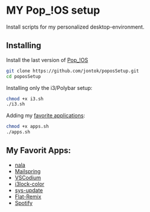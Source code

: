 # MY Pop_!OS setup

Install scripts for my personalized desktop-environment.


## Installing

Install the last version of [Pop_!OS](https://pop.system76.com/)

```bash
git clone https://github.com/jontok/poposSetup.git
cd poposSetup
```

Installing only the i3/Polybar setup:

```bash
chmod +x i3.sh
./i3.sh
```
Adding my [favorite applications](#my-favorit-apps):
```bash
chmod +x apps.sh
./apps.sh
```

## My Favorit Apps:
- [nala](https://gitlab.com/volian/nala)
- [Mailspring](https://getmailspring.com/)
- [VSCodium](https://vscodium.com/)
- [i3lock-color](https://github.com/Raymo111/i3lock-color)
- [sys-update](https://github.com/jontok/sys-update/)
- [Flat-Remix](https://github.com/daniruiz/flat-remix)
- [Spotify](https://www.spotify.com/)